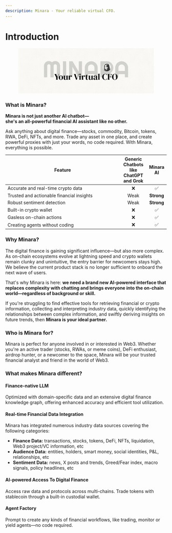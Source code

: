 ```yaml
---
description: Minara - Your reliable virtual CFO.
---
```


# Introduction

<figure><img src=".gitbook/assets/banner.png" alt=""><figcaption></figcaption></figure>

### What is Minara?

**Minara is not just another AI chatbot—**\
**she's an all-powerful financial AI assistant like no other.**

Ask anything about digital finance—stocks, commodity, Bitcoin, tokens, RWA, DeFi, NFTs, and more. Trade any asset in one place, and create powerful proxies with just your words, no code required. With Minara, everything is possible.

<table><thead><tr><th width="343.92578125">Feature</th><th align="center">Generic Chatbots like ChatGPT and Grok</th><th align="center">Minara AI</th></tr></thead><tbody><tr><td>Accurate and real-time crypto data</td><td align="center"><span data-gb-custom-inline data-tag="emoji" data-code="274c">❌</span></td><td align="center"><span data-gb-custom-inline data-tag="emoji" data-code="2705">✅</span> </td></tr><tr><td>Trusted and actionable financial insights</td><td align="center">Weak</td><td align="center"><strong>Strong</strong></td></tr><tr><td>Robust sentiment detection</td><td align="center">Weak</td><td align="center"><strong>Strong</strong></td></tr><tr><td>Built-in crypto wallet</td><td align="center"><span data-gb-custom-inline data-tag="emoji" data-code="274c">❌</span></td><td align="center"><span data-gb-custom-inline data-tag="emoji" data-code="2705">✅</span></td></tr><tr><td>Gasless on-chain actions</td><td align="center"><span data-gb-custom-inline data-tag="emoji" data-code="274c">❌</span></td><td align="center"><span data-gb-custom-inline data-tag="emoji" data-code="2705">✅</span></td></tr><tr><td>Creating agents without coding</td><td align="center"><span data-gb-custom-inline data-tag="emoji" data-code="274c">❌</span></td><td align="center"><span data-gb-custom-inline data-tag="emoji" data-code="2705">✅</span></td></tr></tbody></table>

### Why Minara?

The digital finance is gaining significant influence—but also more complex. As on-chain ecosystems evolve at lightning speed and crypto wallets remain clunky and unintuitive, the entry barrier for newcomers stays high. We believe the current product stack is no longer sufficient to onboard the next wave of users.

That's why Minara is here: **we need a brand new AI-powered interface that replaces complexity with chatting and brings everyone into the on-chain world—regardless of background or skill.**

If you're struggling to find effective tools for retrieving financial or crypto information, collecting and interpreting industry data, quickly identifying the relationships between complex information, and swiftly deriving insights on future trends, then **Minara is your ideal partner.**

### Who is Minara for?

Minara is perfect for anyone involved in or interested in Web3. Whether you're an active trader (stocks, RWAs, or meme coins), DeFi enthusiast, airdrop hunter, or a newcomer to the space, Minara will be your trusted financial analyst and friend in the world of Web3.

### What makes Minara different?

#### Finance-native LLM

Optimized with domain-specific data and an extensive digital finance knowledge graph, offering enhanced accuracy and efficient tool utilization.

#### Real-time Financial Data Integration

Minara has integrated numerous industry data sources covering the following categories:

* **Finance Data:** transactions, stocks, tokens, DeFi, NFTs, liquidation, Web3 project/VC information, etc
* **Audience Data:** entities, holders, smart money, social identities, P\&L, relationships, etc
* **Sentiment Data:** news, X posts and trends, Greed/Fear index, macro signals, policy headlines, etc

#### AI-powered Access To Digital Finance

Access raw data and protocols across multi-chains. Trade tokens with stablecoin through a built-in custodial wallet.

#### Agent Factory

Prompt to create any kinds of financial workflows, like trading, monitor or yield agents—no code required.





